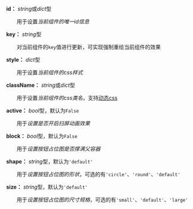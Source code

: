 **id：** *string*或*dict*型

　　用于设置*当前组件的唯一id信息*

**key：** *string*型

　　对当前组件的`key`值进行更新，可实现强制重绘当前组件的效果

**style：** *dict*型

　　用于设置*当前组件的css样式*

**className：** *string*或*dict*型

　　用于设置*当前组件的css类名*，支持[动态css](/advanced-classname)

**active：** *bool*型，默认为`False`

　　用于*设置是否开启扫屏动画效果*

**block：** *bool*型，默认为`False`

　　用于*设置按钮占位图是否撑满父容器*

**shape：** *string*型，默认为`'default'`

　　用于*设置按钮占位图的形状*，可选的有`'circle'`、`'round'`、`'default'`

**size：** *string*型，默认为`'default'`

　　用于*设置按钮占位图的尺寸规格*，可选的有`'small'`、`'default'`、`'large'`